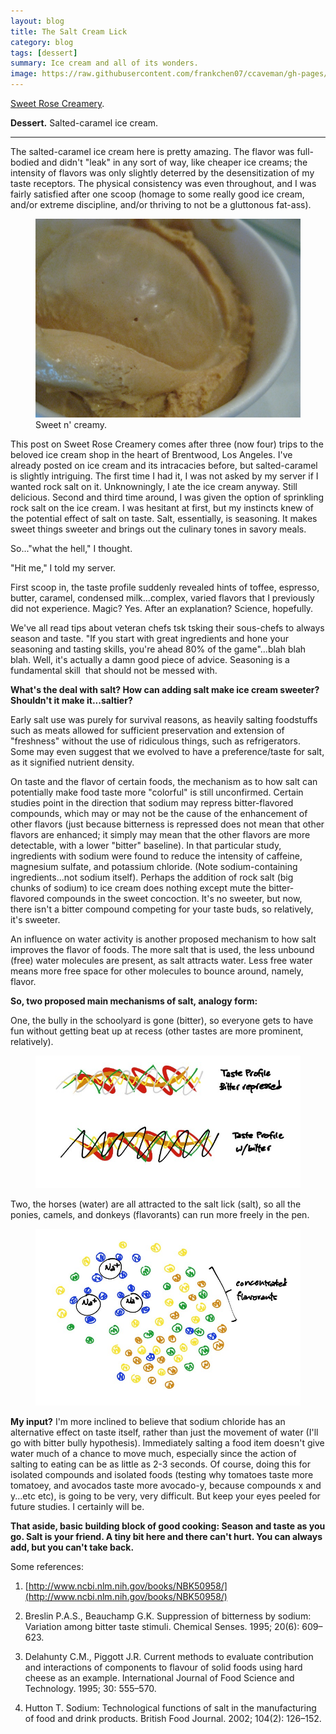 ```yaml
---
layout: blog
title: The Salt Cream Lick
category: blog
tags: [dessert]  
summary: Ice cream and all of its wonders.
image: https://raw.githubusercontent.com/frankchen07/ccaveman/gh-pages/images/blog/011013_taste_courtesy_fc.jpg
---
```


[Sweet Rose Creamery](http://www.yelp.com/biz/sweet-rose-creamery-los-angeles).

**Dessert.** Salted-caramel ice cream.

---

The salted-caramel ice cream here is pretty amazing. The flavor was full-bodied and didn't "leak" in any sort of way, like cheaper ice creams; the intensity of flavors was only slightly deterred by the desensitization of my taste receptors. The physical consistency was even throughout, and I was fairly satisfied after one scoop (homage to some really good ice cream, and/or extreme discipline, and/or thriving to not be a gluttonous fat-ass).

<figure>
    <img src="https://raw.githubusercontent.com/frankchen07/ccaveman/gh-pages/images/blog/082412_sweet_rose_courtesy_fc.jpg"></img>
    <figcaption>Sweet n' creamy.</figcaption>
</figure>

This post on Sweet Rose Creamery comes after three (now four) trips to the beloved ice cream shop in the heart of Brentwood, Los Angeles. I've already posted on ice cream and its intracacies before, but salted-caramel is slightly intriguing. The first time I had it, I was not asked by my server if I wanted rock salt on it. Unknowningly, I ate the ice cream anyway. Still delicious. Second and third time around, I was given the option of sprinkling rock salt on the ice cream. I was hesitant at first, but my instincts knew of the potential effect of salt on taste. Salt, essentially, is seasoning. It makes sweet things sweeter and brings out the culinary tones in savory meals.

So..."what the hell," I thought.

"Hit me," I told my server.

First scoop in, the taste profile suddenly revealed hints of toffee, espresso, butter, caramel, condensed milk...complex, varied flavors that I previously did not experience. Magic? Yes. After an explanation? Science, hopefully.

We've all read tips about veteran chefs tsk tsking their sous-chefs to always season and taste. "If you start with great ingredients and hone your seasoning and tasting skills, you're ahead 80% of the game"...blah blah blah. Well, it's actually a damn good piece of advice. Seasoning is a fundamental skill  that should not be messed with.

**What's the deal with salt? How can adding salt make ice cream sweeter? Shouldn't it make it...saltier?**

Early salt use was purely for survival reasons, as heavily salting foodstuffs such as meats allowed for sufficient preservation and extension of "freshness" without the use of ridiculous things, such as refrigerators. Some may even suggest that we evolved to have a preference/taste for salt, as it signified nutrient density.

On taste and the flavor of certain foods, the mechanism as to how salt can potentially make food taste more "colorful" is still unconfirmed. Certain studies point in the direction that sodium may repress bitter-flavored compounds, which may or may not be the cause of the enhancement of other flavors (just because bitterness is repressed does not mean that other flavors are enhanced; it simply may mean that the other flavors are more detectable, with a lower "bitter" baseline). In that particular study, ingredients with sodium were found to reduce the intensity of caffeine, magnesium sulfate, and potassium chloride. (Note sodium-containing ingredients...not sodium itself). Perhaps the addition of rock salt (big chunks of sodium) to ice cream does nothing except mute the bitter-flavored compounds in the sweet concoction. It's no sweeter, but now, there isn't a bitter compound competing for your taste buds, so relatively, it's sweeter.

An influence on water activity is another proposed mechanism to how salt improves the flavor of foods. The more salt that is used, the less unbound (free) water molecules are present, as salt attracts water. Less free water means more free space for other molecules to bounce around, namely, flavor.

**So, two proposed main mechanisms of salt, analogy form:**

One, the bully in the schoolyard is gone (bitter), so everyone gets to have fun without getting beat up at recess (other tastes are more prominent, relatively).

<figure>
    <img src="https://raw.githubusercontent.com/frankchen07/ccaveman/gh-pages/images/blog/011013_taste_courtesy_fc.jpg"></img>
    <figcaption></figcaption>
</figure>

Two, the horses (water) are all attracted to the salt lick (salt), so all the ponies, camels, and donkeys (flavorants) can run more freely in the pen.

<figure>
    <img src="https://raw.githubusercontent.com/frankchen07/ccaveman/gh-pages/images/blog/011013_salts_cure_courtesy_fc.jpg"></img>
    <figcaption></figcaption>
</figure>

**My input?** I'm more inclined to believe that sodium chloride has an alternative effect on taste itself, rather than just the movement of water (I'll go with bitter bully hypothesis). Immediately salting a food item doesn't give water much of a chance to move much, especially since the action of salting to eating can be as little as 2-3 seconds. Of course, doing this for isolated compounds and isolated foods (testing why tomatoes taste more tomatoey, and avocados taste more avocado-y, because compounds x and y...etc etc), is going to be very, very difficult. But keep your eyes peeled for future studies. I certainly will be.

**That aside, basic building block of good cooking: Season and taste as you go. Salt is your friend. A tiny bit here and there can't hurt. You can always add, but you can't take back.**

Some references:

1. [http://www.ncbi.nlm.nih.gov/books/NBK50958/](http://www.ncbi.nlm.nih.gov/books/NBK50958/)

2. Breslin P.A.S., Beauchamp G.K. Suppression of bitterness by sodium: Variation among bitter taste stimuli. Chemical Senses. 1995; 20(6): 609–623.

3. Delahunty C.M., Piggott J.R. Current methods to evaluate contribution and interactions of components to flavour of solid foods using hard cheese as an example. International Journal of Food Science and Technology. 1995; 30: 555–570.

4. Hutton T. Sodium: Technological functions of salt in the manufacturing of food and drink products. British Food Journal. 2002; 104(2): 126–152.
